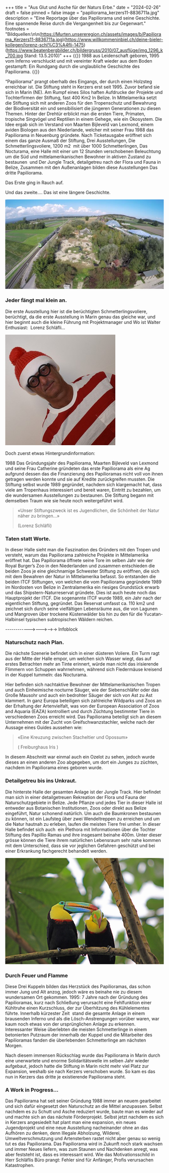 +++
title = "Aus Glut und Asche für der Naturs Erbe."
date = "2024-02-26"
draft = false
pinned = false
image = "papiliorama_kerzers11-8836711a.jpg"
description = "Eine Reportage über das Papiliorama und seine Geschichte. Eine spannende Reise durch die Vergangenheit bis zur Gegenwart."
footnotes = "Bildquellen:\n\n(https://Murten.unsereregion.ch/assets/images/b/Papiliorama_Kerzers11-8836711a.jpg)(https://www.willkommeninbiel.ch/deine-bieler-kollegen/lorenz-schl%C3%A4fli-1475)(https://www.beatenbergbilder.ch/bildergruss/2010/07_ausflüge/img_1296_k_700.jpg Stand: 13.5.2010)"
+++
{{<lead>}}
1988 aus Leidenschaft geboren, 1995 vom Inferno verschluckt und mit vereinter Kraft wieder aus dem Boden gestampft: Ein Rundgang durch die unglaubliche Geschichte des Papiliorama.
{{</lead>}}

“Papiliorama” prangt oberhalb des Eingangs, der durch einen Holzsteg erreichbar ist. Die Stiftung steht in Kerzers erst seit 1995. Zuvor befand sie sich in Marin (NE). Am Rumpf eines Silos haften Aufdrucke der Projekte und Tochterfirmen der Stiftung, fast 400 Km2 In Belize. In Mittelamerika setzt die Stiftung sich mit anderen Zoos für den Tropenschutz und Bewahrung der Biodiversität ein und sensibilisiert die jüngeren Generationen zu diesen Themen. Hinter der Drehtür erblickt man die ersten Tiere, Primaten, tropische Singvögel und Reptilien in einem Gehege, wie ein Ökosystem. Die Idee ergab sich im Verstand von Maarten Bijleveld van Lexmond, einem aviden Biologen aus den Niederlande, welcher mit seiner Frau 1988 das Papiliorama in Neuenburg gründete. Nach Ticketausgabe eröffnet sich einem das ganze Ausmaß der Stiftung, Drei Ausstellungen, Die Schmetterlingsvoliere, 1200 m2  mit über 1000 Schmetterlingen, Das Nocturama, eine Halle mit einer um 12 Stunden verschobenen Beleuchtung um die Süd und mittelamerikanischen Bewohner in aktiven Zustand zu bestaunen  und Der Jungle Track, detailgetreu nach der Flora und Fauna in Belize, Zusammen mit den Außenanlagen bilden diese Ausstellungen Das dritte Papiliorama. 

Das Erste ging in Rauch auf.

Und das zweite…. Das ist eine längere Geschichte.

![Die Anlage des Papillioramas in Kerzers Neben der hintersten Tropenhalle entsteht bald ein Spielplatz.](papiliorama_kerzers11-8836711a.jpg)

### Jeder fängt mal klein an.

Die erste Ausstellung hier ist die berüchtigten Schmetterlingsvoliere, berüchtigt, da die erste Ausstellung in Marin genau das gleiche war, und hier beginnt auch die kleine Führung mit Projektmanager und Wo ist Walter Enthusiast:  Lorenz Schläfli...

![Lorenz Schläfli, der Projektmanager der Papiliorama Stiftung als Walter. ](lorenz-schlaefli.jpg)

Doch zuerst etwas Hintergrundinformation: 

1988 Das Gründungsjahr des Papiliorama, Maarten Bijleveld van Lexmond und seine Frau Catherine gründeten das erste Papiliorama als eine Ag aufgrund dessen das die Finanzierung des Papilioramas nicht voll von ihnen getragen werden konnte und sie auf Kredite zurückgreifen mussten. Die Stiftung selbst wurde 1989 gegründet, nachdem sich klargemacht hat, dass viele am Tropenhaus interessiert und bereit waren, Eintritt zu bezahlen, um die wundersamen Ausstellungen zu bestaunen. Die Stiftung begann mit demselben Traum wie sie heute noch weitergeführt wird.

> «Unser Stiftungszweck ist es Jugendlichen, die Schönheit der Natur näher zu bringen…»
>
> (Lorenz Schläfli)

### Taten statt Worte.

In dieser Halle sieht man die Faszination des Gründers mit den Tropen und versteht, warum das Papiliorama zahlreiche Projekte in Mittelamerika eröffnet hat. Das Papiliorama öffnete seine Tore im selben Jahr wie der Royal Burger’s Zoo in den Niederlanden und zusammen entschieden die beiden Zoos je eine gleichnamige Schwester Stiftung zu eröffnen, die sich mit dem Bewahren der Natur in Mittelamerika befasst. So entstanden die beiden ITCF Stiftungen, von welchen die vom Papiliorama gegründete 1989  im Nordosten von Belize in Zentralamerika ein riesiges Grundstück erwarb und das Shipstern-Naturreservat gründete. Dies ist auch heute noch das Hauptprojekt der ITCF. Die sogenannte ITCF wurde 1989, ein Jahr nach der eigentlichen Stiftung, gegründet. Das Reservat umfasst ca. 110 km2 und zeichnet sich durch seine vielfältigen Lebensräume aus, die von Lagunen und Mangroven über trockene Küstenwälder bis hin zu den für die Yucatan-Halbinsel typischen subtropischen Wäldern reichen. 

\------------>--->-->-> Infoblock

### Naturschutz nach Plan.

Die nächste Szenerie befindet sich in einer düsteren Voliere. Ein Turm ragt aus der Mitte der Halle empor, um welchen sich Wasser wiegt, das auf erstes Betrachten mehr an Tinte erinnert, würde man nicht das irisierende Flimmern von Schuppen wahrnehmen, während sich Fledermäuse kreisend in der Kuppel tummeln: das Nocturama. 

Hier befinden sich nachtaktive Bewohner der Mittelamerikanischen Tropen und auch Einheimische nocturne Säuger, wie der Siebenschläfer oder das Große Mausohr und auch ein bedrohter Säuger der sich von Ast zu Ast klammert. In ganz Europa beteiligen sich zahlreiche Wildparks und Zoos an der Erhaltung der Artenvielfalt, was von der European Association of Zoos and Aquaria (EAZA) kontrolliert und durch Züchtung bestimmter Tiere in verschiedenen Zoos erreicht wird. Das Papiliorama beteiligt sich an diesem Unternehmen mit der Zucht von Greifschwanzstachler, welche nach der Aussage eines Guides aussehen wie:

> «Eine Kreuzung zwischen Stacheltier und Opossum»
>
> ( Freiburghaus Iris )

In diesem Abschnitt war einmal auch ein Ozelot zu sehen, jedoch wurde dieses an einen anderen Zoo abgegeben, um dort ein Junges zu züchten, nachdem im Papiliorama eines geboren wurde. 

### Detailgetreu bis ins Unkraut.

Die hinterste Halle der gesamten Anlage ist der Jungle Track. Hier befindet man sich in einer detailgetreuen Rekreation der Flora und Fauna der Naturschutzgebiete in Belize. Jede Pflanze und jedes Tier in dieser Halle ist entweder aus Botanischen Institutionen, Zoos oder direkt aus Belize eingeführt, Natur schonend natürlich. Um auch die Baumkronen bestaunen zu können, ist ein Laufsteg über zwei Wendeltreppen zu erreichen und um die Natur hautnah zu erleben, laufen die meisten Tiere frei umher. In dieser Halle befindet sich auch  ein Plethora mit Informationen über die Tochter Stiftung des Papillio Ramas und ihre insgesamt beinahe 400m. Unter dieser grösse können die Tiere ihrem natürlichen Lebensraum sehr nahe kommen mit dem Unterschied, dass sie vor jeglichen Gefahren geschützt und bei einer Erkrankung fachgerecht behandelt werden.

![Eines Der letzten Tukan Pärchen Europas in Der Jungle Treck Kuppel im Papiliorama in Kerzers.](img_1296_k_700.jpg)

### Durch Feuer und Flamme 

Diese Drei Kuppeln bilden das Herzstück des Papilioramas, das schon immer Jung und Alt anzog, jedoch wäre es beinahe nie zu diesem wundersamen Ort gekommen. 1995: 7 Jahre nach der Gründung des Papilioramas, kurz nach Schließung verursacht eine Fehlfunktion einer Kühltruhe einen Kurzschluss, der zur Überhitzung des Kühlelementes führte. Innerhalb kürzester Zeit  stand die gesamte Anlage in einem brausenden Inferno und als die Lösch-Anstrengungen vorüber waren, war kaum noch etwas von der ursprünglichen Anlage zu erkennen. Interessanter Weise überlebten die meisten Schmetterlinge in einem betonierten Putzraum der innerhalb der Kuppel und die Mitarbeiter des Papilioramas fanden die überlebenden Schmetterlinge am nächsten Morgen. 

Nach diesem immensen Rückschlag wurde das Papiliorama in Marin durch eine unerwartete und enorme Solidaritätswelle im selben Jahr wieder aufgebaut, jedoch hatte die Stiftung in Marin nicht mehr viel Platz zur Expansion, weshalb sie nach Kerzers verschoben wurde. So kam es das nun in Kerzers das dritte je existierende Papiliorama steht.

### A Work in Progress...

Das Papiliorama hat seit seiner Gründung 1988 immer an neuem gearbeitet und sich dafür eingesetzt den Naturschutz an die Mittel anzupassen. Selbst nachdem es zu Schutt und Asche reduziert wurde, baute man es wieder auf und machte sich an das nächste Förderprojekt. Selbst jetzt nachdem es sich in Kerzers angesiedelt hat plant man eine expansion, ein neues Jugendprojekt und eine neue Ausstellung nacheinander ohne an das Aufhören zu denken, denn Illegale Abholzung, Wilderei, Umweltverschmutzung und Artensterben rastet nicht aber genau so wenig tut es das Papiliorama. Das Papiliorama wird in Zukunft noch stark wachsen und immer Neues liefern, was zum Staunen und Nachdenken anregt, was aber feststeht ist, dass es interessant wird. Wie das Motivationsschild in Herr Schläflis Büro prangt: Fehler sind für Anfänger, Profis verursachen Katastrophen.